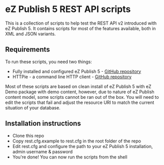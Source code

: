 eZ Publish 5 REST API scripts
=============================

This is a collection of scripts to help test the REST API v2 introduced with eZ Publish 5. It contains scripts for most of the features available, both in XML and JSON variants.

Requirements
------------

To run these scripts, you need two things:
  - Fully installed and configured eZ Publish 5 - [GitHub repository](https://github.com/ezsystems/ezpublish5)
  - HTTPie - a command line HTTP client - [GitHub repository](https://github.com/jkbr/httpie)

Most of these scripts are based on clean install of eZ Publish 5 with eZ Demo package with demo content, however, due to nature of eZ Publish content model, some scripts cannot be ran out of the box. You will need to edit the scripts that fail and adjust the resource URI to match the current situation of your database.

Installation instructions
-------------------------

  - Clone this repo
  - Copy rest.cfg.example to rest.cfg in the root folder of the repo
  - Edit rest.cfg and configure the path to your eZ Publish 5 installation, admin username & password
  - You're done! You can now run the scripts from the shell

